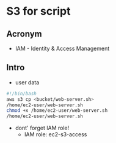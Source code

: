 # S3 for script

## Acronym
* IAM - Identity & Access Management

## Intro
* user data
````sh
#!/bin/bash
aws s3 cp <bucket/web-server.sh>
/home/ec2-user/web-server.sh
chmod +x /home/ec2-user/web-server.sh
/home/ec2-user/web-server.sh
````
* dont' forget IAM role!
  * IAM role: ec2-s3-access
